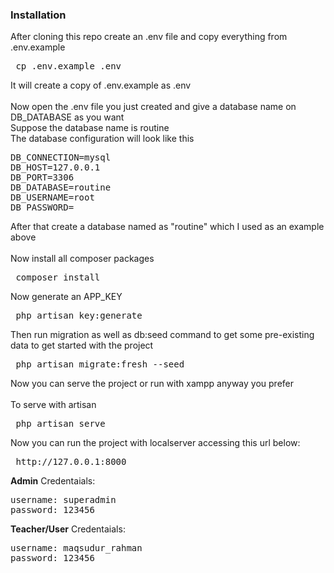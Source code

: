 ### Installation 
After cloning this repo create an .env file and copy everything from .env.example<br>
<pre> cp .env.example .env </pre>
It will create a copy of .env.example as .env <br><br>
Now open the .env file you just created and give a database name on DB_DATABASE as you want<br>
Suppose the database name is routine<br>
The database configuration will look like this<br>
<pre>DB_CONNECTION=mysql
DB_HOST=127.0.0.1
DB_PORT=3306
DB_DATABASE=routine
DB_USERNAME=root
DB_PASSWORD=</pre>
After that create a database named as "routine" which I used as an example above <br><br>
Now install all composer packages <br>
<pre> composer install </pre>
Now generate an APP_KEY <br>
<pre> php artisan key:generate </pre>
Then run migration as well as db:seed command to get some pre-existing data to get started with the project<br>
<pre> php artisan migrate:fresh --seed </pre>
Now you can serve the project or run with xampp anyway you prefer<br><br>
To serve with artisan <br>
<pre> php artisan serve </pre>
Now you can run the project with localserver accessing this url below:
<pre> http://127.0.0.1:8000 </pre> 

**Admin** Credentaials:
<pre>username: superadmin 
password: 123456 
</pre> 

**Teacher/User** Credentaials:
<pre>username: maqsudur_rahman 
password: 123456 
</pre> 
